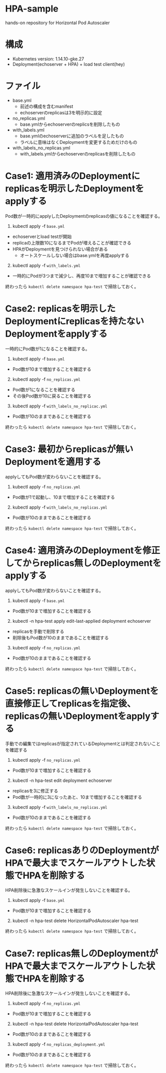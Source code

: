# HPA-sample
hands-on repository for Horizontal Pod Autoscaler

# 構成
* Kubernetes version: 1.14.10-gke.27
* Deployment(echoserver + HPA) + load test client(hey)

# ファイル
* base.yml
  * 前述の構成を含むmanifest
  * echoserverのreplicasは3を明示的に設定
* no_replicas.yml
  * base.ymlからechoserverのreplicsを削除したもの
* with_labels.yml
  * base.ymlのechoserverに追加のラベルを足したもの
  * ラベルに意味はなくDeploymentを変更するためだけのもの
* with_labels_no_replicas.yml
  * with_labels.ymlからechoserverのreplicasを削除したもの

# Case1: 適用済みのDeploymentにreplicasを明示したDeploymentをapplyする
Pod数が一時的にapplyしたDeploymentのreplicasの値になることを確認する。

1. kubectl apply -f `base.yml`
  * echoserverとload testが開始
  * replicaの上限数10になるまでPodが増えることが確認できる
  * HPAがDeploymentを見つけられない場合がある
    * オートスケールしない場合はbase.ymlを再度applyする
2. kubectl apply -f `with_labels.yml`
  * 一時的にPodが3つまで減少し、再度10まで増加することが確認できる

終わったら `kubectl delete namespace hpa-test` で掃除しておく。

# Case2: replicasを明示したDeploymentにreplicasを持たないDeploymentをapplyする
一時的にPod数が1になることを確認する。

1. kubectl apply -f `base.yml`
  * Pod数が10まで増加することを確認する
2. kubectl apply -f `no_replicas.yml`
  * Pod数が1になることを確認する
  * その後Pod数が10に戻ることを確認する
3. kubectl apply -f `with_labels_no_replicac.yml`
  * Pod数が10のままであることを確認する

終わったら `kubectl delete namespace hpa-test` で掃除しておく。

# Case3: 最初からreplicasが無いDeploymentを適用する
applyしてもPod数が変わらないことを確認する。

1. kubectl apply -f `no_replicas.yml`
  * Pod数が1で起動し、10まで増加することを確認する
2. kubectl apply -f `with_labels_no_replicas.yml`
  * Pod数が10のままであることを確認する

終わったら `kubectl delete namespace hpa-test` で掃除しておく。

# Case4: 適用済みのDeploymentを修正してからreplicas無しのDeploymentをapplyする
applyしてもPod数が変わらないことを確認する。

1. kubectl apply -f `base.yml`
  * Pod数が10まで増加することを確認する
2. kubectl -n hpa-test apply edit-last-applied deployment echoserver
  * replicasを手動で削除する
  * 削除後もPod数が10のままであることを確認する
3. kubectl apply -f `no_replicas.yml`
  * Pod数が10のままであることを確認する

終わったら `kubectl delete namespace hpa-test` で掃除しておく。

# Case5: replicasの無いDeploymentを直接修正してreplicasを指定後、replicasの無いDeploymentをapplyする
手動での編集ではreplicasが指定されているDeploymentとは判定されないことを確認する

1. kubectl apply -f `no_replicas.yml`
  * Pod数が10まで増加することを確認する
2. kubectl -n hpa-test edit deployment echoserver
  * replicasを3に修正する
  * Pod数が一時的に3になったあと、10まで増加することを確認する
3. kubectl apply -f `with_labels_no_replicas.yml`
  * Pod数が10のままであることを確認する

終わったら `kubectl delete namespace hpa-test` で掃除しておく。

# Case6: replicasありのDeploymentがHPAで最大までスケールアウトした状態でHPAを削除する
HPA削除後に急激なスケールインが発生しないことを確認する。

1. kubectl apply -f `base.yml`
  * Pod数が10まで増加することを確認する
2. kubectl -n hpa-test delete HorizontalPodAutoscaler hpa-test

終わったら `kubectl delete namespace hpa-test` で掃除しておく。

# Case7: replicas無しのDeploymentがHPAで最大までスケールアウトした状態でHPAを削除する
HPA削除後に急激なスケールインが発生しないことを確認する。

1. kubectl apply -f `no_replicas.yml`
  * Pod数が10まで増加することを確認する
2. kubectl -n hpa-test delete HorizontalPodAutoscaler hpa-test
  * Pod数が10のままであることを確認する
3. kubectl apply -f `no_replicas_deployment.yml`
  * Pod数が10のままであることを確認する

終わったら `kubectl delete namespace hpa-test` で掃除しておく。

